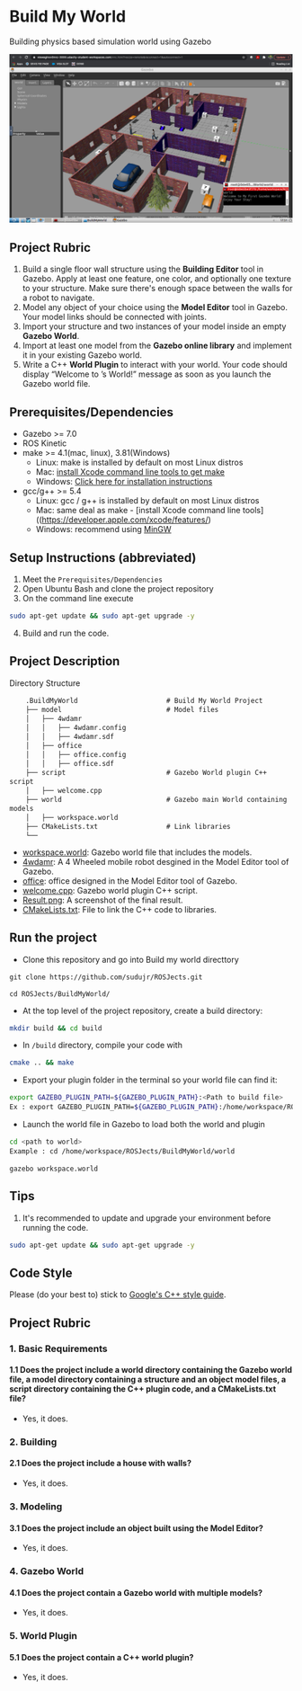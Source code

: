 # Build My World
Building physics based simulation world using Gazebo

![RESULT](/BuildMyWorld/media/result.png)  

## Project Rubric
1. Build a single floor wall structure using the **Building Editor** tool in Gazebo. Apply at least one feature, one color, and optionally one texture to your structure. Make sure there's enough space between the walls for a robot to navigate.  
2. Model any object of your choice using the **Model Editor** tool in Gazebo. Your model links should be connected with joints.  
3. Import your structure and two instances of your model inside an empty **Gazebo World**.  
4. Import at least one model from the **Gazebo online library** and implement it in your existing Gazebo world.  
5. Write a C++ **World Plugin** to interact with your world. Your code should display “Welcome to ’s World!” message as soon as you launch the Gazebo world file.  

## Prerequisites/Dependencies  
* Gazebo >= 7.0  
* ROS Kinetic  
* make >= 4.1(mac, linux), 3.81(Windows)
  * Linux: make is installed by default on most Linux distros
  * Mac: [install Xcode command line tools to get make](https://developer.apple.com/xcode/features/)
  * Windows: [Click here for installation instructions](http://gnuwin32.sourceforge.net/packages/make.htm)
* gcc/g++ >= 5.4
  * Linux: gcc / g++ is installed by default on most Linux distros
  * Mac: same deal as make - [install Xcode command line tools]((https://developer.apple.com/xcode/features/)
  * Windows: recommend using [MinGW](http://www.mingw.org/)

## Setup Instructions (abbreviated)  
1. Meet the `Prerequisites/Dependencies`  
2. Open Ubuntu Bash and clone the project repository  
3. On the command line execute  
```bash
sudo apt-get update && sudo apt-get upgrade -y
```
4. Build and run the code.
  
## Project Description  
Directory Structure  
```
    .BuildMyWorld                      # Build My World Project 
    ├── model                          # Model files 
    │   ├── 4wdamr
    │   │   ├── 4wdamr.config
    │   │   ├── 4wdamr.sdf
    │   ├── office
    │   │   ├── office.config
    │   │   ├── office.sdf
    ├── script                         # Gazebo World plugin C++ script      
    │   ├── welcome.cpp
    ├── world                          # Gazebo main World containing models 
    │   ├── workspace.world
    ├── CMakeLists.txt                 # Link libraries 
    └──                              
```
- [workspace.world](/BuildMyWorld/world/workspace.world): Gazebo world file that includes the models.  
- [4wdamr](/BuildMyWorld/model/4wdamr): A 4 Wheeled mobile robot desgined in the Model Editor tool of Gazebo.  
- [office](/BuildMyWorld/model/office): office designed in the Model Editor tool of Gazebo.   
- [welcome.cpp](/BuildMyWorld/scripts/welcome.cpp): Gazebo world plugin C++ script.  
- [Result.png](/BuildMyWorld/Media/Result.png): A screenshot of the final result.  
- [CMakeLists.txt](/BuildMyWorld/CMakeLists.txt): File to link the C++ code to libraries.  

## Run the project  
* Clone this repository and go into Build my world directtory
```
git clone https://github.com/sudujr/ROSJects.git
```
```
cd ROSJects/BuildMyWorld/
```
* At the top level of the project repository, create a build directory:  
```bash
mkdir build && cd build
```
* In `/build` directory, compile your code with  
```bash
cmake .. && make
```
* Export your plugin folder in the terminal so your world file can find it:  
```bash
export GAZEBO_PLUGIN_PATH=${GAZEBO_PLUGIN_PATH}:<Path to build file>
Ex : export GAZEBO_PLUGIN_PATH=${GAZEBO_PLUGIN_PATH}:/home/workspace/ROSjects/BuildMyWorld/build
```
* Launch the world file in Gazebo to load both the world and plugin  
```bash
cd <path to world> 
Example : cd /home/workspace/ROSJects/BuildMyWorld/world
```
```
gazebo workspace.world
```

## Tips  
1. It's recommended to update and upgrade your environment before running the code.  
```bash
sudo apt-get update && sudo apt-get upgrade -y
```

## Code Style

Please (do your best to) stick to [Google's C++ style guide](https://google.github.io/styleguide/cppguide.html).

## Project Rubric  
### 1. Basic Requirements  
#### 1.1 Does the project include a world directory containing the Gazebo world file, a model directory containing a structure and an object model files, a script directory containing the C++ plugin code, and a CMakeLists.txt file?  
- Yes, it does.  
### 2. Building  
#### 2.1 Does the project include a house with walls?  
- Yes, it does.  
### 3. Modeling  
#### 3.1 Does the project include an object built using the Model Editor?  
- Yes, it does.  
### 4. Gazebo World  
#### 4.1 Does the project contain a Gazebo world with multiple models?  
- Yes, it does.  
### 5. World Plugin  
#### 5.1 Does the project contain a C++ world plugin?  
- Yes, it does.  
